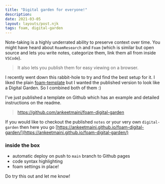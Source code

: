 ```yaml
---
title: "Digital garden for everyone!"
description:
date: 2021-03-05
layout: layouts/post.njk
tags: foam, digital-garden
---
```


Note-taking is a highly underrated ability to preserve context over time. You might have heard about `RoamResearch` and `Foam` (which is similar but open source and lets you write notes, categorize them, link them all from inside `VSCode`).

> It also lets you publish them for easy viewing on a browser.

I recently went down this rabbit-hole to try and find the best setup for it. I liked the plain [foam-template](https://github.com/foambubble/foam-template) but I wanted the published version to look like a Digital Garden. So I combined both of them :)

I've just published a template on Github which has an example and detailed instructions on the readme.

> https://github.com/ankeetmaini/foam-digital-garden

If you would like to checkout the published `notes` or your very own `digital-garden` then here you go [https://ankeetmaini.github.io/foam-digital-garden/](https://ankeetmaini.github.io/foam-digital-garden/)

### inside the box

- automatic deploy on push to `main` branch to Github pages
- code syntax highlighting
- foam settings in place!

Do try this out and let me know!
